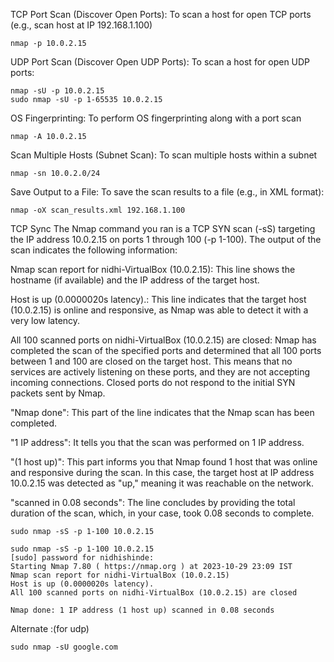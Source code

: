 TCP Port Scan (Discover Open Ports):
To scan a host for open TCP ports (e.g., scan host at IP 192.168.1.100)
```
nmap -p 10.0.2.15
```
UDP Port Scan (Discover Open UDP Ports):
To scan a host for open UDP ports:
```
nmap -sU -p 10.0.2.15
sudo nmap -sU -p 1-65535 10.0.2.15
```
OS Fingerprinting:
To perform OS fingerprinting along with a port scan
```
nmap -A 10.0.2.15
```
Scan Multiple Hosts (Subnet Scan):
To scan multiple hosts within a subnet
```
nmap -sn 10.0.2.0/24
```
Save Output to a File:
To save the scan results to a file (e.g., in XML format):
```
nmap -oX scan_results.xml 192.168.1.100
```
TCP Sync
The Nmap command you ran is a TCP SYN scan (-sS) targeting the IP address 10.0.2.15 on ports 1 through 100 (-p 1-100). The output of the scan indicates the following information:

Nmap scan report for nidhi-VirtualBox (10.0.2.15): This line shows the hostname (if available) and the IP address of the target host.

Host is up (0.0000020s latency).: This line indicates that the target host (10.0.2.15) is online and responsive, as Nmap was able to detect it with a very low latency.

All 100 scanned ports on nidhi-VirtualBox (10.0.2.15) are closed: Nmap has completed the scan of the specified ports and determined that all 100 ports between 1 and 100 are closed on the target host. This means that no services are actively listening on these ports, and they are not accepting incoming connections. Closed ports do not respond to the initial SYN packets sent by Nmap.

"Nmap done": This part of the line indicates that the Nmap scan has been completed.

"1 IP address": It tells you that the scan was performed on 1 IP address.

"(1 host up)": This part informs you that Nmap found 1 host that was online and responsive during the scan. In this case, the target host at IP address 10.0.2.15 was detected as "up," meaning it was reachable on the network.

"scanned in 0.08 seconds": The line concludes by providing the total duration of the scan, which, in your case, took 0.08 seconds to complete.

```
sudo nmap -sS -p 1-100 10.0.2.15
```
```
sudo nmap -sS -p 1-100 10.0.2.15
[sudo] password for nidhishinde: 
Starting Nmap 7.80 ( https://nmap.org ) at 2023-10-29 23:09 IST
Nmap scan report for nidhi-VirtualBox (10.0.2.15)
Host is up (0.0000020s latency).
All 100 scanned ports on nidhi-VirtualBox (10.0.2.15) are closed

Nmap done: 1 IP address (1 host up) scanned in 0.08 seconds
```


Alternate :(for udp)
```
sudo nmap -sU google.com
```
